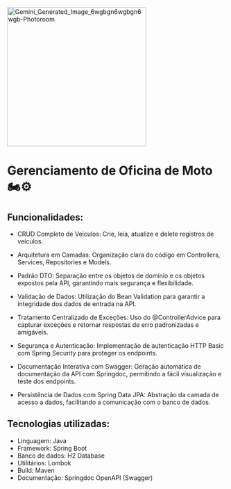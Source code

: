 
   <img width="320" height="320" alt="Gemini_Generated_Image_6wgbgn6wgbgn6wgb-Photoroom" src="https://github.com/user-attachments/assets/73f35ec8-0844-4de2-a44a-6547cdb01337" />




# Gerenciamento de Oficina de Moto  🏍️⚙️




## Funcionalidades:
* CRUD Completo de Veículos: Crie, leia, atualize e delete registros de veículos.

* Arquitetura em Camadas: Organização clara do código em Controllers, Services, Repositories e Models.

* Padrão DTO: Separação entre os objetos de domínio e os objetos expostos pela API, garantindo mais segurança e flexibilidade.

* Validação de Dados: Utilização do Bean Validation para garantir a integridade dos dados de entrada na API.

* Tratamento Centralizado de Exceções: Uso do @ControllerAdvice para capturar exceções e retornar respostas de erro padronizadas e amigáveis.

* Segurança e Autenticação: Implementação de autenticação HTTP Basic com Spring Security para proteger os endpoints.

* Documentação Interativa com Swagger: Geração automática de documentação da API com Springdoc, permitindo a fácil visualização e teste dos endpoints.

* Persistência de Dados com Spring Data JPA: Abstração da camada de acesso a dados, facilitando a comunicação com o banco de dados.


## Tecnologias utilizadas:

* Linguagem: Java
* Framework: Spring Boot
* Banco de dados: H2 Database
* Utilitários: Lombok
* Build: Maven
* Documentação: Springdoc OpenAPI (Swagger)
